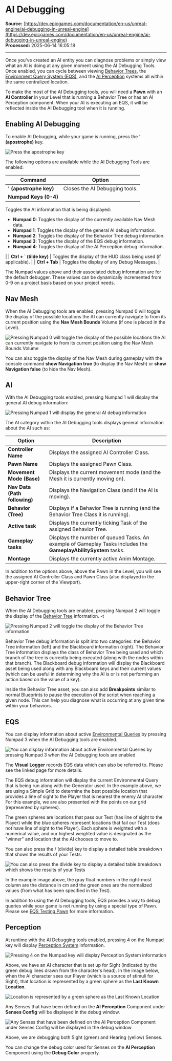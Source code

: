 # AI Debugging

**Source:** [https://dev.epicgames.com/documentation/en-us/unreal-engine/ai-debugging-in-unreal-engine](https://dev.epicgames.com/documentation/en-us/unreal-engine/ai-debugging-in-unreal-engine)  
**Processed:** 2025-06-14 16:05:18

---

Once you've created an AI entity you can diagnose problems or simply view what an AI is doing at any given moment using the AI Debugging Tools. Once enabled, you can cycle between viewing [Behavior Trees](/documentation/en-us/unreal-engine/behavior-trees-in-unreal-engine), the [Environment Query System (EQS)](/documentation/en-us/unreal-engine/environment-query-system-in-unreal-engine), and the [AI Perception](/documentation/en-us/unreal-engine/ai-perception-in-unreal-engine) systems all within the same centralized location.

To make the most of the AI Debugging tools, you will need a **Pawn** with an **AI Controller** in your Level that is running a Behavior Tree or has an AI Perception component. When your AI is executing an EQS, it will be reflected inside the AI Debugging tool when it is running.

## Enabling AI Debugging

To enable AI Debugging, while your game is running, press the **' (apostrophe)** key.

![Press the apostrophe key](https://d1iv7db44yhgxn.cloudfront.net/documentation/images/17b8a8f8-5cf7-4451-bea4-99fda5bfc2e1/enabled-ai-debugging.png)

The following options are available while the AI Debugging Tools are enabled:

| Command | Option |
| --- | --- |
| **' (apostrophe key)** | Closes the AI Debugging tools. |
| **Numpad Keys (0-4)** | 
Toggles the AI information that is being displayed:

-   **Numpad 0**: Toggles the display of the currently available Nav Mesh data.
-   **Numpad 1**: Toggles the display of the general AI debug information.
-   **Numpad 2**: Toggles the display of the Behavior Tree debug information.
-   **Numpad 3**: Toggles the display of the EQS debug information.
-   **Numpad 4**: Toggles the display of the AI Perception debug information.



 |
| **Ctrl + \` (tilde key)** | Toggles the display of the HUD class being used (if applicable). |
| **Ctrl + Tab** | Toggles the display of any Debug Messages. |

The Numpad values above and their associated debug information are for the default debugger. These values can be dynamically incremented from 0-9 on a project basis based on your project needs.

## Nav Mesh

When the AI Debugging tools are enabled, pressing Numpad 0 will toggle the display of the possible locations the AI can currently navigate to from its current position using the **Nav Mesh Bounds** Volume (if one is placed in the Level).

![Pressing Numpad 0 will toggle the display of the possible locations the AI can currently navigate to from its current position using the Nav Mesh Bounds Volume](https://d1iv7db44yhgxn.cloudfront.net/documentation/images/91fbe389-5839-4d4e-a0a7-4dd8bb59195e/0-nav-mesh-1.png)

You can also toggle the display of the Nav Mesh during gameplay with the console command **show Navigation true** (to display the Nav Mesh) or **show Navigation false** (to hide the Nav Mesh).

## AI

With the AI Debugging tools enabled, pressing Numpad 1 will display the general AI debug information:

![Pressing Numpad 1 will display the general AI debug information](https://d1iv7db44yhgxn.cloudfront.net/documentation/images/d96da456-bcba-4d38-a4c3-a4067dd82a05/1-ai-1.png)

The AI category within the AI Debugging tools displays general information about the AI such as:

| Option | Description |
| --- | --- |
| **Controller Name** | Displays the assigned AI Controller Class. |
| **Pawn Name** | Displays the assigned Pawn Class. |
| **Movement Mode (Base)** | Displays the current movement mode (and the Mesh it is currently moving on). |
| **Nav Data (Path following)** | Displays the Navigation Class (and if the AI is moving). |
| **Behavior (Tree)** | Displays if a Behavior Tree is running (and the Behavior Tree Class it is running). |
| **Active task** | Displays the currently ticking Task of the assigned Behavior Tree. |
| **Gameplay tasks** | Displays the number of queued Tasks. An example of Gameplay Tasks includes the **GameplayAbilitySystem** tasks. |
| **Montage** | Displays the currently active Anim Montage. |

In addition to the options above, above the Pawn in the Level, you will see the assigned AI Controller Class and Pawn Class (also displayed in the upper-right corner of the Viewport).

## Behavior Tree

When the AI Debugging tools are enabled, pressing Numpad 2 will toggle the display of the [Behavior Tree](/documentation/en-us/unreal-engine/behavior-trees-in-unreal-engine) information. -t

![Pressing Numpad 2 will toggle the display of the Behavior Tree information](https://d1iv7db44yhgxn.cloudfront.net/documentation/images/9ca45e9f-e76e-4a4e-9342-c30141d0f23c/2-behavior-tree.png)

Behavior Tree debug information is split into two categories: the Behavior Tree information (left) and the Blackboard information (right). The Behavior Tree information displays the class of Behavior Tree being used and which branch of the tree is currently being executed (along with the nodes within that branch). The Blackboard debug information will display the Blackboard asset being used along with any Blackboard keys and their current values (which can be useful in determining why the AI is or is not performing an action based on the value of a key).

Inside the Behavior Tree asset, you can also add **Breakpoints** similar to normal Blueprints to pause the execution of the script when reaching a given node. This can help you diagnose what is occurring at any given time within your behaviors.

## EQS

You can display information about active [Environmental Queries](/documentation/en-us/unreal-engine/environment-query-system-in-unreal-engine) by pressing Numpad 3 when the AI Debugging tools are enabled.

![You can display information about active Environmental Queries by pressing Numpad 3 when the AI Debugging tools are enabled](https://d1iv7db44yhgxn.cloudfront.net/documentation/images/6ca3572e-bc48-4172-84c0-770d17bed710/environmet-query-system-debugging-image-1.png)

The **Visual Logger** records EQS data which can also be referred to. Please see the linked page for more details.

The EQS debug information will display the current Environmental Query that is being run along with the Generator used. In the example above, we are using a Simple Grid to determine the best possible location that provides a line of sight to the Player that is nearest the enemy AI character. For this example, we are also presented with the points on our grid (represented by spheres).

The green spheres are locations that pass our Test (has line of sight to the Player) while the blue spheres represent locations that fail our Test (does not have line of sight to the Player). Each sphere is weighted with a numerical value, and our highest weighted value is designated as the "winner" and location that the AI chooses to move to.

You can also press the / (divide) key to display a detailed table breakdown that shows the results of your Tests.

![You can also press the divide key to display a detailed table breakdown which shows the results of your Tests](https://d1iv7db44yhgxn.cloudfront.net/documentation/images/e42bf096-911c-4b7c-9327-dbcb396788ad/detailed-table-breakdown-debug.png)

In the example image above, the gray float numbers in the right-most column are the distance in cm and the green ones are the normalized values (from what has been specified in the Test).

In addition to using the AI Debugging tools, EQS provides a way to debug queries while your game is not running by using a special type of Pawn. Please see [EQS Testing Pawn](/documentation/en-us/unreal-engine/environment-query-testing-pawn-in-unreal-engine) for more information.

## Perception

At runtime with the AI Debugging tools enabled, pressing 4 on the Numpad key will display [Perception System](/documentation/en-us/unreal-engine/ai-perception-in-unreal-engine) information.

![Pressing 4 on the Numpad key will display Perception System information](https://d1iv7db44yhgxn.cloudfront.net/documentation/images/828effb8-6398-4187-bcbe-c480813b3717/perception-debug-01.png)

Above, we have an AI character that is set up for Sight (indicated by the green debug lines drawn from the character's head). In the image below, when the AI character sees our Player (which is a source of stimuli for Sight), that location is represented by a green sphere as the **Last Known Location**.

![Location is represented by a green sphere as the Last Known Location](https://d1iv7db44yhgxn.cloudfront.net/documentation/images/6b72d204-be0e-4110-8c52-8e8b25757d39/perception-debug-02.png)

Any Senses that have been defined on the **AI Perception** Component under **Senses Config** will be displayed in the debug window.

![Any Senses that have been defined on the AI Perception Component under Senses Config will be displayed in the debug window](https://d1iv7db44yhgxn.cloudfront.net/documentation/images/a87d8221-4d23-4535-8bdb-83531a0979fb/perception-debug-03.png)

Above, we are debugging both Sight (green) and Hearing (yellow) Senses.

You can change the debug color used for Senses on the **AI Perception** Component using the **Debug Color** property.